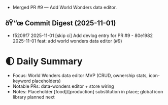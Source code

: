 - Merged PR #9 — Add World Wonders data editor.

## ðŸ“œ Commit Digest (2025-11-01)

- f5209f7 2025-11-01 [skip ci] Add devlog entry for PR #9 - 80e1982 2025-11-01 feat: add world wonders data editor (#9)

# 🌓 Daily Summary

- Focus: World Wonders data editor MVP (CRUD, ownership stats, icon-keyword placeholders)
- Notable PRs: data-wonders editor + store wiring
- Notes: Placeholder [food]/[production] substitution in place; global icon library planned next
